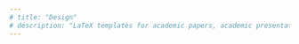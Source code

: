 ```yaml
---
# title: "Design"
# description: "LaTeX templates for academic papers, academic presentations, bibliographies. LaTeX commands to typeset math easily."
---
```

